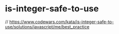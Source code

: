 # is-integer-safe-to-use
// https://www.codewars.com/kata/is-integer-safe-to-use/solutions/javascript/me/best_practice



